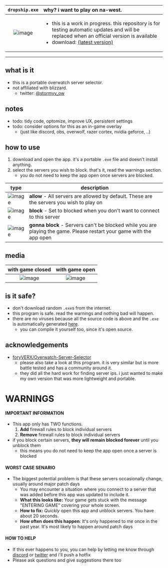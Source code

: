 

`dropship.exe`             |  why? i want to play on na-west.
:-------------------------:|:-------------------------|
![image](https://github.com/stowmyy/dropship-test/assets/120167078/55ba7db6-7d37-4eec-b50f-e1e52192009f)  | <ul><li>this is a work in progress. this repository is for testing automatic updates and will be replaced when an official version is available</li><li>download: [(latest version)](https://github.com/stowmyy/dropship-test/releases/latest/download/dropship.exe)</li></ul>

<hr />

## what is it
- this is a portable overwatch server selector.
- not affiliated with blizzard.
  - twitter: [@stormyy_ow](https://twitter.com/stormyy_ow/)

## notes
- todo: tidy code, optomize, improve UX, persistent settings
- todo: consider options for this as an in-game overlay
  - (just like discord, obs, overwolf, razer cortex, nvidia geforce, ..)
 
## how to use
1. download and open the app. it's a portable `.exe` file and doesn't install anything.
2. select the servers you wish to block. that's it, read the warnings section.
   - you do not need to keep the app open once servers are blocked.
 
| type | description |
| -- | -- |
| ![image](https://github.com/stowmyy/dropship-test/assets/120167078/f0ce6a64-953b-4ee4-ae5c-5f43af8b99a4) | **allow** - All servers are allowed by default. These are the servers you wish to play on |
| ![image](https://github.com/stowmyy/dropship-test/assets/120167078/db06c377-af4c-4ff8-8e62-c16cfc2d8ee9) | **block** - Set to blocked when you don't want to connect to this server |
| ![image](https://github.com/stowmyy/dropship-test/assets/120167078/078e18bd-e606-4257-95e4-4fb87f821d75) | **gonna block** - Servers can't be blocked while you are playing the game. Please restart your game with the app open |

## media
with game closed             |  with game open
:-------------------------:|:-------------------------:
![image](https://github.com/stowmyy/dropship-test/assets/120167078/8b30e560-4b8d-40f9-a952-8ae295e6ce3d)  |  ![image](https://github.com/stowmyy/dropship-test/assets/120167078/dbb8b4d9-92a9-4893-8369-59735afb8425)

## is it safe?
- don't download random `.exe`s from the internet.
- this program is safe. read the warnings and nothing bad will happen.
- there are no viruses because all the source code is above and the `.exe` is automatically generated [here](https://github.com/stowmyy/dropship-test/actions).
  - you can compile it yourself too, since it's open source.

## acknowledgements
- [foryVERX/Overwatch-Server-Selector](https://github.com/foryVERX/Overwatch-Server-Selector/)
  - please also take a look at this program. it is very similar but is more battle tested and has a community around it.
  - they did all the hard work for finding server ips. i just wanted to make my own version that was more lightweight and portable.

# WARNINGS

#### IMPORTANT INFORMATION
- This app only has TWO functions.
  1. **Add** firewall rules to block individual servers
  2. **Remove** firewall rules to block individual servers
- if you block certain servers, **they will remain blocked forever** until you unblock them
  - this means you do not need to keep the app open once a server is blocked
 
#### WORST CASE SENARIO
- The biggest potential problem is that these servers occasionally change, usually around major patch days
  - You may encounter a situation where you connect to a server that was added before this app was updated to include it.
  - **What this looks like:** Your game gets stuck with the message "ENTERING GAME" covering your whole screen.
  - **How to fix:** *Quickly* open this app and unblock servers. You have about 20 seconds.
  - **How often does this happen**: It's only happened to me once in the past year. It's most likely to happen around patch days

#### HOW TO HELP
  - If this ever happens to you, you can help by letting me know through [discord](https://discord.stormy.gg/) or [twitter](https://twitter.stormy.gg/) and i'll push a hotfix
  - Please ask questions and give suggestions there too


  


